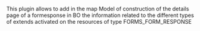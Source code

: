 This plugin allows to add in the map Model of construction of the details page of a formesponse in BO the information
related to the different types of extends activated on the resources of type FORMS_FORM_RESPONSE
